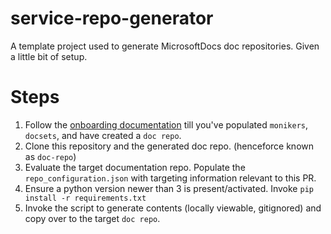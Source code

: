 # service-repo-generator
A template project used to generate MicrosoftDocs doc repositories. Given a little bit of setup.

# Steps

1. Follow the [onboarding documentation]() till you've populated `monikers`, `docsets`, and have created a `doc repo`.
2. Clone this repository and the generated doc repo. (henceforce known as `doc-repo`)
3. Evaluate the target documentation repo. Populate the `repo_configuration.json` with targeting information relevant to this PR.
4. Ensure a python version newer than 3 is present/activated. Invoke `pip install -r requirements.txt`
5. Invoke the script to generate contents (locally viewable, gitignored) and copy over to the target `doc repo`.


